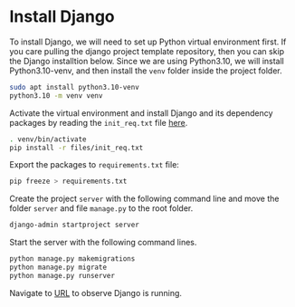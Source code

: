 # Install Django

To install Django, we will need to set up Python virtual environment first. If
you care pulling the django project template repository, then you can skip the
Django installtion below. Since we are using Python3.10, we will install
Python3.10-venv, and then install the `venv` folder inside the project folder.

```bash
sudo apt install python3.10-venv
python3.10 -m venv venv
```

Activate the virtual environment and install Django and its dependency packages
by reading the `init_req.txt` file [here](/django_template/files/init_req.txt).

```bash
. venv/bin/activate
pip install -r files/init_req.txt
```

Export the packages to `requirements.txt` file:

```bash
pip freeze > requirements.txt
```

Create the project `server` with the following command line and move the folder
`server` and file `manage.py` to the root folder.

```bash
django-admin startproject server
```

Start the server with the following command lines.

```bash
python manage.py makemigrations
python manage.py migrate
python manage.py runserver
```

Navigate to [URL](http://localhost:8000) to observe Django is running.
